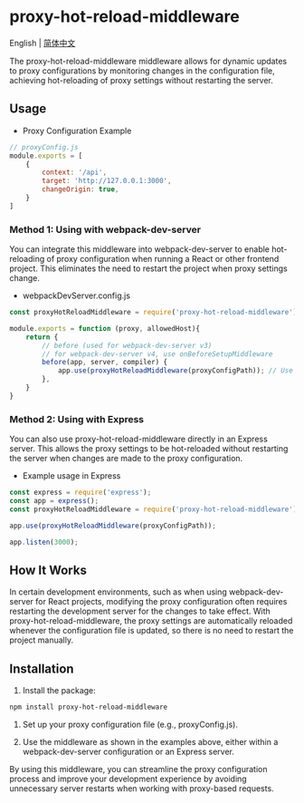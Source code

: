 # proxy-hot-reload-middleware

English | [简体中文](./README.zh-CN.md)

The proxy-hot-reload-middleware middleware allows for dynamic updates to proxy configurations by monitoring changes in the configuration file, achieving hot-reloading of proxy settings without restarting the server.

## Usage

- Proxy Configuration Example
  
```js
// proxyConfig.js
module.exports = [ 
    {
        context: '/api',
        target: 'http://127.0.0.1:3000',
        changeOrigin: true,
    }
]
```

### Method 1: Using with webpack-dev-server

You can integrate this middleware into webpack-dev-server to enable hot-reloading of proxy configuration when running a React or other frontend project. This eliminates the need to restart the project when proxy settings change.


- webpackDevServer.config.js

```js
const proxyHotReloadMiddleware = require('proxy-hot-reload-middleware');

module.exports = function (proxy, allowedHost){
    return {
        // before (used for webpack-dev-server v3)
        // for webpack-dev-server v4, use onBeforeSetupMiddleware
        before(app, server, compiler) {
            app.use(proxyHotReloadMiddleware(proxyConfigPath)); // Use proxy configuration file path
        },
    }
}
```

### Method 2: Using with Express

You can also use proxy-hot-reload-middleware directly in an Express server. This allows the proxy settings to be hot-reloaded without restarting the server when changes are made to the proxy configuration.


- Example usage in Express

```js
const express = require('express');
const app = express();
const proxyHotReloadMiddleware = require('proxy-hot-reload-middleware');

app.use(proxyHotReloadMiddleware(proxyConfigPath));

app.listen(3000);
```

## How It Works

In certain development environments, such as when using webpack-dev-server for React projects, modifying the proxy configuration often requires restarting the development server for the changes to take effect. With proxy-hot-reload-middleware, the proxy settings are automatically reloaded whenever the configuration file is updated, so there is no need to restart the project manually.

## Installation

1. Install the package:

```bash
npm install proxy-hot-reload-middleware
```

1. Set up your proxy configuration file (e.g., proxyConfig.js).

2. Use the middleware as shown in the examples above, either within a webpack-dev-server configuration or an Express server.

By using this middleware, you can streamline the proxy configuration process and improve your development experience by avoiding unnecessary server restarts when working with proxy-based requests.
